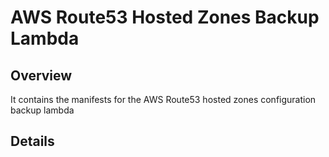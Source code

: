 # AWS Route53 Hosted Zones Backup Lambda

## Overview

It contains the manifests for the AWS Route53 hosted zones configuration backup lambda



## Details

